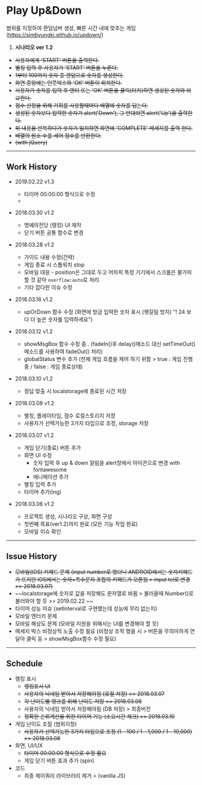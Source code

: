 # Play Up&Down
범위를 지정하여 랜덤넘버 생성, 빠른 시간 내에 맞추는 게임
(https://simbyungki.github.io/updown/)

1. **시나리오 ver 1.2**
  - ~~사용자에게 'START' 버튼을 출력한다.~~
  - ~~별칭 입력 후 사용자가 'START' 버튼을 누른다.~~
  - ~~1부터 100까지 숫자 중 랜덤으로 숫자를 생성한다.~~
  - ~~화면 중앙에는 인풋박스와 'OK' 버튼이 위치한다.~~
  - ~~사용자가 숫자를 입력 후 엔터 또는 'OK' 버튼을 클릭(터치)하면 생성된 숫자와 비교한다.~~
  - ~~점수 산정을 위해 기회를 사용할때마다 배열에 숫자를 담는다.~~
  - ~~생성된 숫자보다 입력한 숫자가 alert('Down'),
      그 반대라면 alert('Up')을 출력한다.~~
  - ~~위 내용을 반복하다가 숫자가 일치하면 화면에 'COMPLETE' 메세지를 출력 한다.~~
  - ~~배열의 원소 수를 세어 점수를 반환한다.~~
  - ~~(with jQuery)~~

---
## Work History
- 2019.02.22 v1.3  
  - 타이머 00:00:00 형식으로 수정
  - 
  
- 2018.03.30 v1.2
  - 명예의전당 (랭킹) UI 제작
  - 닫기 버튼 공통 함수로 변경

- 2018.03.28 v1.2
  - 가이드 내용 수정(간략)
  - 게임 종료 시 스톱워치 stop
  - 모바일 대응 - position은 그대로 두고 어차피 특정 기기에서 스크롤은 불가피 할 것 같아 <code>overflow:auto</code>로 처리
  - 기타 잡다한 이슈 수정

- 2018.03.18 v1.2
  - upOrDown 함수 수정 (화면에 방금 입력한 숫자 표시 (헷갈림 방지) "! 24 보다 더 높은 숫자를 입력하세요")

- 2018.03.12 v1.2
  - showMsgBox 함수 수정 중.. (fadeIn()후 delay()메소드 대신 setTimeOut()메소드를 사용하여 fadeOut() 처리)
  - globalStatus 변수 추가 (전체 게임 흐름을 제어 하기 위함 > true : 게임 진행중 / false : 게임 종료상태)

- 2018.03.10 v1.2
  - 정답 맞출 시 localstorage에 종료된 시간 저장

- 2018.03.08 v1.2
  - 별칭, 플레이타임, 점수 로컬스토리지 저장
  - 사용자가 선택가능한 3가지 타입으로 조정, storage 저장

- 2018.03.07 v1.2
  - 게임 닫기(종료) 버튼 추가
  - 화면 UI 수정
    - 숫자 입력 후 up & down 알림을 alert창에서 아이콘으로 변경 with fontawesome
    - 애니메이션 추가
  - 별칭 입력 추가
  - 타이머 추가(ing)

- 2018.03.06 v1.2
  - 프로젝트 생성, 시나리오 구상, 화면 구성
  - 첫번쨰 목표(ver1.2)까지 완료 (모든 기능 작업 완료)
  - 모바일 이슈 확인

---
## Issue History
- ~~모바일(IOS) 키패드 문제 (input number로 했더니 ANDROID에서는 숫자키패드가 뜨지만 IOS에서는 숫자+특수문자 조합의 키패드가 오픈됨 > input tel로 변경 >> 2018.03.07)~~
- ~~localstorage에 숫자로 값을 저장해도 문자열로 바뀜 > 불러올때 Number()로 불러와야 할 듯 >> 2019.02.22 ~~  
- 타이머 성능 이슈 (setInterval로 구현했는데 성능에 무리 없는지)
- 모바일 엔터키 문제
- 모바일 해상도 문제 (모바일 지원을 위해서는 UI를 변경해야 할 듯)
- 메세지 박스 비정상적 노출 수정 필요 (비정상 조작 했을 시 > 버튼을 무의미하게 연달아 클릭 등 > showMsgBox함수 수정 필요)

---
## Schedule
- 랭킹 표시
  - ~~랭킹표시 UI~~
  - ~~사용자의 닉네임 받아서 저장해야됨 (로컬 저장) >> 2018.03.07~~
  - ~~각 난이도별 랭크를 위해 난이도 저장 >> 2018.03.08~~
  - 사용자의 닉네임 받아서 저장해야됨 (DB 저장) > 최종버전
  - ~~정확한 순위계산을 위한 타이머 기능 (소요시간 체크) >> 2018.03.10~~
- 게임 난이도 조절 (범위지정)
  - ~~사용자가 선택가능한 3가지 타입으로 조정 (1 - 100 / 1 - 1,000 / 1 - 10,000) >> 2018.03.08~~
- 화면, UI/UX
  - ~~타이머 00:00:00 형식으로 수정 필요~~
  - 게임 닫기 버튼 효과 추가 (spin)
- 코드
  - 최종 제이쿼리 라이브러리 제거 > (vanilla JS)
